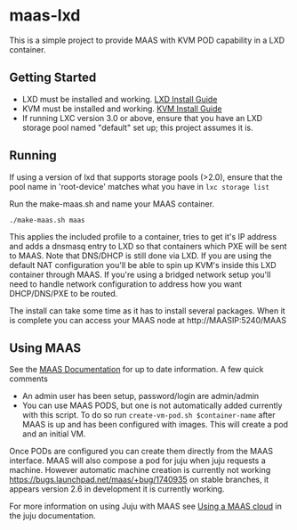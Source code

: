 # maas-lxd
This is a simple project to provide MAAS with KVM POD capability in a LXD container.

## Getting Started
- LXD must be installed and working. [LXD Install Guide](https://linuxcontainers.org/lxd/getting-started-cli/)
- KVM must be installed and working. [KVM Install Guide](https://help.ubuntu.com/community/KVM/Installation)
- If running LXC version 3.0 or above, ensure that you have an LXD
  storage pool named "default" set up; this project assumes it is.

## Running
If using a version of lxd that supports storage pools (>2.0), ensure that the pool name in 'root-device' matches what you have in `lxc storage list`

Run the make-maas.sh and name your MAAS container.
```
./make-maas.sh maas
```
This applies the included profile to a container, tries to get it's IP address
and adds a dnsmasq entry to LXD so that containers which PXE will be sent to
MAAS. Note that DNS/DHCP is still done via LXD. If you are using the default NAT
configuration you'll be able to spin up KVM's inside this LXD container through
MAAS. If you're using a bridged network setup you'll need to handle network
configuration to address how you want DHCP/DNS/PXE to be routed.

The install can take some time as it has to install several packages. When it is
complete you can access your MAAS node at http://MAASIP:5240/MAAS

## Using MAAS
See the [MAAS Documentation](https://docs.ubuntu.com/maas/devel/en/) for up to
date information. A few quick comments
- An admin user has been setup, password/login are admin/admin
- You can use MAAS PODS, but one is not automatically added currently with this
  script. To do so run `create-vm-pod.sh $container-name` after MAAS is up and has 
  been configured with images. This will create a pod and an initial VM.

Once PODs are configured you can create them directly from the MAAS interface.
MAAS will also compose a pod for juju when juju requests a machine. However
automatic machine creation is currently not working https://bugs.launchpad.net/maas/+bug/1740935
on stable branches, it appears version 2.6 in development it is currently
working.


For more information on using Juju with MAAS see [Using a MAAS
cloud](https://jujucharms.com/docs/devel/clouds-maas) in the juju documentation.
